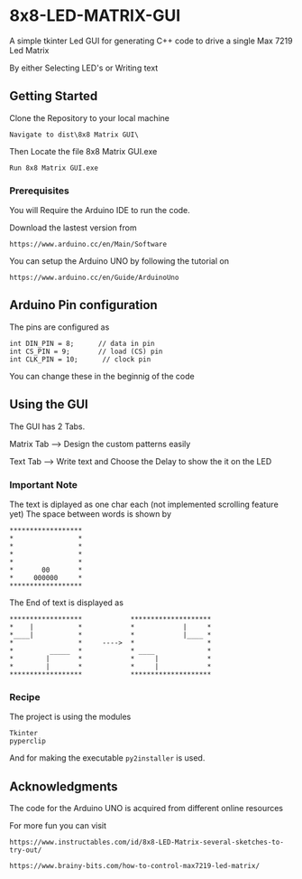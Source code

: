 # 8x8-LED-MATRIX-GUI
A simple tkinter Led GUI for generating C++ code to drive a single Max 7219 Led Matrix

By either Selecting LED's or Writing text

## Getting Started
Clone the Repository to your local machine
``` 
Navigate to dist\8x8 Matrix GUI\
```
Then Locate the file 8x8 Matrix GUI.exe

``` 
Run 8x8 Matrix GUI.exe 
```

### Prerequisites

You will Require the Arduino IDE to run the code.

Download the lastest version from

```
https://www.arduino.cc/en/Main/Software
```
You can setup the Arduino UNO by following the tutorial on

 ```
 https://www.arduino.cc/en/Guide/ArduinoUno
 ```
## Arduino Pin configuration

The pins are configured as

```
int DIN_PIN = 8;      // data in pin
int CS_PIN = 9;       // load (CS) pin
int CLK_PIN = 10;      // clock pin
```
You can change these in the beginnig of the code

## Using the GUI

The GUI has 2 Tabs.

Matrix Tab  --> Design the custom patterns easily

Text Tab    --> Write text and Choose the Delay to show the it on the LED

### Important Note

The text is diplayed as one char each (not implemented scrolling feature yet)
The space between words is shown by
```
******************
*                *
*                *
*                *
*                *
*       00       *
*     000000     *
******************
```
The End of text is displayed as

```
******************            ********************
*    |           *            *            |     *
*____|           *            *            |____ *
*                *     ---->  *                  *
*         _____  *            * ____             *
*        |       *            *     |            *
*        |       *            *     |            *
******************            ********************
```
### Recipe
The project is using the modules

```
Tkinter
pyperclip
```
And for making the executable
``` py2installer ```  is used.
## Acknowledgments
The code for the Arduino UNO is acquired from different online resources

For more fun you can visit

```
https://www.instructables.com/id/8x8-LED-Matrix-several-sketches-to-try-out/

https://www.brainy-bits.com/how-to-control-max7219-led-matrix/
```
